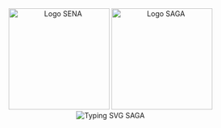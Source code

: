 <!-- Banners ruta magica del cafe del huila -->
<div align="center">
	<img height="200px" src="https://www.epicu.co/wp-content/uploads/2023/02/Logosimbolo-SENA-PRINCIPAL.png" alt="Logo SENA"/>
  <img height="200px" src="https://d1fdloi71mui9q.cloudfront.net/zbCyYKp9RnKHj6eVJvXI_Logo.png" alt="Logo SAGA"/>

 <!-- Typing ruta magica del cafe del huila -->
</div>
<div align="center">
	<img src="https://readme-typing-svg.demolab.com?font=Fira+Code&pause=1000&color=40F729&width=435&lines=ruta+m%C3%A1gica+del+caf%C3%A9+del+huila](https://readme-typing-svg.demolab.com?font=Fira+Code&pause=1000&color=20C32F&background=1A2D8500&center=true&multiline=true&width=435&lines=ruta+m%C3%A1gica+del+caf%C3%A9+del+huila)https://readme-typing-svg.demolab.com?font=Fira+Code&pause=1000&color=20C32F&background=1A2D8500&center=true&multiline=true&width=435&lines=ruta+m%C3%A1gica+del+caf%C3%A9+del+huila" alt="Typing SVG SAGA"/>
</div>

